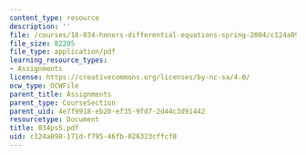 ```yaml
---
content_type: resource
description: ''
file: /courses/18-034-honors-differential-equations-spring-2004/c124a098171df79546fb026323cffcf0_034ps5.pdf
file_size: 82205
file_type: application/pdf
learning_resource_types:
- Assignments
license: https://creativecommons.org/licenses/by-nc-sa/4.0/
ocw_type: OCWFile
parent_title: Assignments
parent_type: CourseSection
parent_uid: 4e7f9918-eb20-ef35-9fd7-2d44c3d91442
resourcetype: Document
title: 034ps5.pdf
uid: c124a098-171d-f795-46fb-026323cffcf0
---
```

